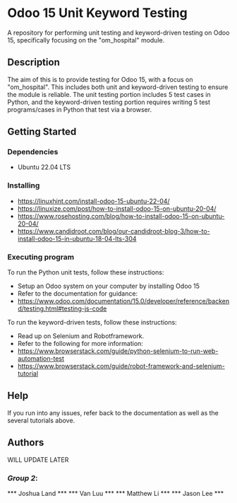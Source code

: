 # Odoo 15 Unit Keyword Testing

A repository for performing unit testing and keyword-driven testing on Odoo 15, specifically focusing on the "om_hospital" module.

## Description

The aim of this is to provide testing for Odoo 15, with a focus on "om_hospital". This includes both unit and keyword-driven testing to ensure the module is reliable. The unit testing portion includes 5 test cases in Python, and the keyword-driven testing portion requires writing 5 test programs/cases in Python that test via a browser.

## Getting Started

### Dependencies

* Ubuntu 22.04 LTS

### Installing

* https://linuxhint.com/install-odoo-15-ubuntu-22-04/
* https://linuxize.com/post/how-to-install-odoo-15-on-ubuntu-20-04/
* https://www.rosehosting.com/blog/how-to-install-odoo-15-on-ubuntu-20-04/
* https://www.candidroot.com/blog/our-candidroot-blog-3/how-to-install-odoo-15-in-ubuntu-18-04-lts-304

### Executing program

To run the Python unit tests, follow these instructions:
* Setup an Odoo system on your computer by installing Odoo 15
* Refer to the documentation for guidance:
* https://www.odoo.com/documentation/15.0/developer/reference/backend/testing.html#testing-js-code

To run the keyword-driven tests, follow these instructions:
* Read up on Selenium and Robotframework.
* Refer to the following for more information:
* https://www.browserstack.com/guide/python-selenium-to-run-web-automation-test
* https://www.browserstack.com/guide/robot-framework-and-selenium-tutorial

## Help

If you run into any issues, refer back to the documentation as well as the several tutorials above.

## Authors

WILL UPDATE LATER
### _Group 2_:
*** Joshua Land ***
*** Van Luu ***
*** Matthew Li ***
*** Jason Lee *** 
